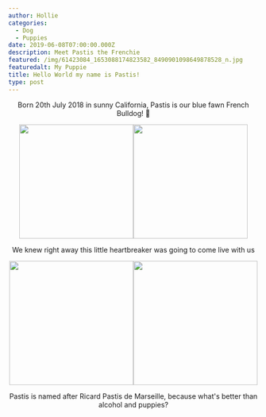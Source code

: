 ```yaml
---
author: Hollie
categories:
  - Dog
  - Puppies
date: 2019-06-08T07:00:00.000Z
description: Meet Pastis the Frenchie
featured: /img/61423084_1653088174823582_8490901098649878528_n.jpg
featuredalt: My Puppie
title: Hello World my name is Pastis!
type: post
---
```

<div align="center">

Born 20th July 2018 in sunny California, Pastis is our blue fawn French Bulldog!  ‎🐾

<img src="https://lh3.googleusercontent.com/UMOr0ygyYnUC3Y-ArREc-zEArOs7cTvc1EJv7q9WuUVAaJEHz8W7bE4VfDPzOUV6uwqqAYJ11PoTgyID2LcearfZ-Lc6XEiZ6IsOrz3kQ4OYmQ0IOODdyYw90omnZa1HZlWpsYQtLPqN5ANPAPqbB_hNdpTUbnOQijgh6VBTon9iR17j7CDNqBPB_Ot0LjPWz4z9it0a-V_5tbtsdNjVQKI6rzjTp01ek7XeLJ36W8-evcz_yWUjY9ee44VRMinl8XnHQoU2WUsdKsJB_lhSRWjGHNOAm1MGi1oihRtYSu9is_GY7dpSeZPdEcZ8IrCe3xOg-T-kY_PRs0SXoE6MqH5BJHkVkZYTBuinXu7PKzoXKogaotrEeHMh49_qlV7YGL6LQyPSpNSW-dopuoTN8CRe6ZH7o-Gy4kqh7uSEJtCmDYB4AFRZiMOB5XTQiTlVTE9BV1dfWQKOeab9Ae3zjfUThOmKvY8mrNIsf696RNLplkMDxVyZD_7T-26qw_zDWv-WmBVdVcciKn1fTtAD7g9VFrPWecxtPEAMxueYhFnnrXf_pQBPTmdK-1xUZOs-KVc0q2KY2Pg2vQbi0hOXMfbfU8v8mg-YRybVa09519YmhyN6C7oYDfeFMxxq8Su28pf-pPQ3tTXX8vHLeSKBUpFx28o8YOYq=w960-h711-no" height="230"><img src="https://lh3.googleusercontent.com/eq21fQQxHnSLELIVa6-WtHNWt5S1MGKRlpEDCNSyJetwLYlaoQW4jVASMG_m9AcQHV34hgFj1ImgPFu2eK3kUKHG0MJnA-xehhQUjUlqnWALYlWI7afYLza0dMRtazq8W0m2Wcs0GZId1CDu4oWB7RsFTRnv6G6PCtdZyThJLZIDm6b_yuhEji7xrXOvIP70Tp_uPTXA42EH5iTmWAj8FNPnxffaGsH_nzwWA_FJpHR4w5HbUzLFOqWIyX1l0F5Yg3Jl9rvGtMGmYQwBSjNuKv44ivFdtfT0JTzxFAmGq5DrGSFX15TAqQoQB3hm6d5u848jnJJwd2pLqCnXu0ud4nEPUThtvdOcCnfUsEF9bK2v_dZcD7ffnuekvaVUMh2Ca2nsgSx1O8pf3AMvsLerOG7jexbvAJafGS5Bp_274wW-DKW7ShTtto6hHlyjBPDmw0IDf6H1oVIALEpOa0W_sr8kB2BALQBzzJu7XI5ADHB2nXG47xX43zJ3JaO2AJWrD5bMDnpKg4Ka1WByWge2xtOaIlXwPFb1m4XJ6KjwXhpVNPh7v09i1lSeTTXYYgLgHAl2LP-VoCY0UI0TK3WABuzvJnCzbpAYeT1D_QtYQTPMJk3Vfkm_j-qTTqkYYoPWfcuF4lwqzCcX-jAy9WlMX2mjgk0kx7um=w878-h712-no" height="230">

We knew right away this little heartbreaker was going to come live with us

<img src="https://lh3.googleusercontent.com/LOAknDdHPsAb4DaVVZlCk_n_-L1T4CZtXSmU0p6f959wT-qqucLLoLHw75fC7li7HxND82SdBdud5X3yybA5MB842JlUJRGZHm9UONEf82aK4NJnjJguAbH4P3r3yM-Pah02RX8R39NP2q81yonkBYIj4f0z1Fw9-kj3LhLfYCUC3TupYWwj0TkZ7wHfCzMTCZiye_SBpTgiibzy_B7X0Z-RmmKnZihypv_hm_pfi_kI5yBSGeoypHuqtRSDAqvkIjfQK2MQloWksWPcS4QjNwU_oBZWiqelH4FUmGkXnUFHEl_K7wk1vj0hQQAo69wJeMVaDL0M91GUTR_1d9C1DE0XfriUjVr-uzGEuDSJv3PPsPChKdYDk_QU-j4RmKtMX8XhL1_emvA5D8pJBq1FuSh5O6jm-GDRXayQrrqkriB7sgKsa5vEOiKT7qGrWAXDDXGu19m2mXPdDy-4PHj5Jt_4AsDhiOd6bcRtyFQIwtPsnrHJLTcFXbuoOzO5SAeyljH4dukqVCslCmUHlfNRjQ8Skezw3zyRsQj7qj6F8WgGXjd0T2PjjEDiqkXGJ-CqK7VlPmPV2-SGzCaNSuyiAwM-cxhjk9OuQUmzSDkooil0Mbd-1WxRDBz6P3Xlt7i2oSmnjrJP1_yV9-t-jPCsbHeVVDpESdSs=w849-h711-no" height="250"><img src="https://lh3.googleusercontent.com/QH9_GxYzx-J1Ikd39czdqvAqA091C-ZHYRyxspf2F0oAVIsqR9RtlSxdEmSk4VdfhZVaZ5n4k2wPemPWatuOtLKCxrlzCKaiXnffSO6u92mF7mqQQFssnpi5ZsNdoBT13ZyphM1KyKRGGfDHrSF0hr1z5OqUSyL-uq1lLfXiVdbzPNmrNNkejuhfKaG7QNyZY77qUE9XuMPpoSKLhNg2YZT_uQ9Uz1k5UYFn3vYNrjtFCLmEBhADaMYCdMjm9GmE6hhB_IQXR9JztCtQ3LAjCLZjU17n0x2E8ekeXJAoQZpvBWWLA3ctvhWJ4ieFDvA-H7UavMOz8qjNUyKAFKQSsznDr0ikGIZ5juGFbDf3gAbLG7qajQW76qCLelxaAV_EWSGFfyyIuW5s4dspcR2gbDJDjFrTacR0CNtjpRirbWISQabJ8PuCMNHfQ3AhVB-eRNGP_liV0NKibgZh-BNRfRJHebP84FPTNR03iS3TYg1IXx17v5zwuqhyzlPJ6VjIpKOjqH-a4CEKBDKbWhw9Nr9pJ223M6Qhf1eKzmuRUxa7qmmV9iiHL7adiPUlYrvc9sg7vA0jk00fxSb8f4TWSnzgBW_QtCuHBqxufrIRk4NZIlCr_dLh8K6NJokMrwgqH69b7xT2dDZPHjBY-brZhPWdyTzJKYYC=w805-h711-no" height="250">

Pastis is named after Ricard Pastis de Marseille, because what's better than alcohol and puppies?

<div align="/center">
